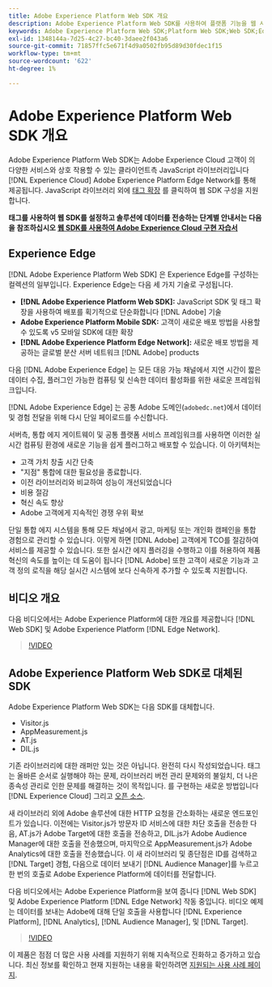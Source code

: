 ```yaml
---
title: Adobe Experience Platform Web SDK 개요
description: Adobe Experience Platform Web SDK를 사용하여 플랫폼 기능을 웹 사이트에 통합하는 방법을 알아봅니다.
keywords: Adobe Experience Platform Web SDK;Platform Web SDK;Web SDK;Edge;Visitor.js;AppMeasurement.js;AT.js;DIL.js;웹 SDK;SDK;웹 SDK;Launch;실행
exl-id: 1348144a-7d25-4c27-bc40-3daee2f043a6
source-git-commit: 71857ffc5e671f4d9a0502fb95d89d30fdec1f15
workflow-type: tm+mt
source-wordcount: '622'
ht-degree: 1%

---
```


# Adobe Experience Platform Web SDK 개요

Adobe Experience Platform Web SDK는 Adobe Experience Cloud 고객이 의 다양한 서비스와 상호 작용할 수 있는 클라이언트측 JavaScript 라이브러리입니다 [!DNL Experience Cloud] Adobe Experience Platform Edge Network를 통해 제공됩니다. JavaScript 라이브러리 외에 [태그 확장](./extension/web-sdk-extension-configuration.md) 를 클릭하여 웹 SDK 구성을 지원합니다.

**태그를 사용하여 웹 SDK를 설정하고 솔루션에 데이터를 전송하는 단계별 안내서는 다음을 참조하십시오 [웹 SDK를 사용하여 Adobe Experience Cloud 구현 자습서](https://experienceleague.adobe.com/docs/platform-learn/implement-web-sdk/overview.html?lang=en)**

## Experience Edge

[!DNL Adobe Experience Platform Web SDK] 은 Experience Edge를 구성하는 컬렉션의 일부입니다. Experience Edge는 다음 세 가지 기술로 구성됩니다.

* **[!DNL Adobe Experience Platform Web SDK]:** JavaScript SDK 및 태그 확장을 사용하여 배포를 획기적으로 단순화합니다 [!DNL Adobe] 기술
* **Adobe Experience Platform Mobile SDK:** 고객이 새로운 배포 방법을 사용할 수 있도록 v5 모바일 SDK에 대한 확장
* **[!DNL Adobe Experience Platform Edge Network]:** 새로운 배포 방법을 제공하는 글로벌 분산 서버 네트워크 [!DNL Adobe] products

다음 [!DNL Adobe Experience Edge] 는 모든 대응 가능 채널에서 지연 시간이 짧은 데이터 수집, 플러그인 가능한 컴퓨팅 및 신속한 데이터 활성화를 위한 새로운 프레임워크입니다.

[!DNL Adobe Experience Edge] 는 공통 Adobe 도메인(`adobedc.net`)에서 데이터 및 경험 전달을 위해 다시 단일 페이로드를 수신합니다.

서버측, 통합 에지 게이트웨이 및 공통 플랫폼 서비스 프레임워크를 사용하면 이러한 실시간 컴퓨팅 환경에 새로운 기능을 쉽게 플러그하고 배포할 수 있습니다.  이 아키텍처는

* 고객 가치 창출 시간 단축
* &quot;지점&quot; 통합에 대한 필요성을 종료합니다.
* 이전 라이브러리와 비교하여 성능이 개선되었습니다
* 비용 절감
* 혁신 속도 향상
* Adobe 고객에게 지속적인 경쟁 우위 확보

단일 통합 에지 시스템을 통해 모든 채널에서 광고, 마케팅 또는 개인화 캠페인을 통합 경험으로 관리할 수 있습니다.  이렇게 하면 [!DNL Adobe] 고객에게 TCO를 절감하여 서비스를 제공할 수 있습니다.  또한 실시간 에지 플러깅을 수행하고 이를 허용하여 제품 혁신의 속도를 높이는 데 도움이 됩니다 [!DNL Adobe] 또한 고객이 새로운 기능과 고객 정의 로직을 해당 실시간 시스템에 보다 신속하게 추가할 수 있도록 지원합니다.

## 비디오 개요

다음 비디오에서는 Adobe Experience Platform에 대한 개요를 제공합니다 [!DNL Web SDK] 및 Adobe Experience Platform [!DNL Edge Network].

>[!VIDEO](https://video.tv.adobe.com/v/34141?quality=12&learn=on)

## Adobe Experience Platform Web SDK로 대체된 SDK

Adobe Experience Platform Web SDK는 다음 SDK를 대체합니다.

* Visitor.js
* AppMeasurement.js
* AT.js
* DIL.js

기존 라이브러리에 대한 래퍼만 있는 것은 아닙니다. 완전히 다시 작성되었습니다. 태그는 올바른 순서로 실행해야 하는 문제, 라이브러리 버전 관리 문제와의 불일치, 더 나은 종속성 관리로 인한 문제를 해결하는 것이 목적입니다. 를 구현하는 새로운 방법입니다 [!DNL Experience Cloud] 그리고 [오픈 소스](https://github.com/adobe/alloy).

새 라이브러리 외에 Adobe 솔루션에 대한 HTTP 요청을 간소화하는 새로운 엔드포인트가 있습니다. 이전에는 Visitor.js가 방문자 ID 서비스에 대한 차단 호출을 전송한 다음, AT.js가 Adobe Target에 대한 호출을 전송하고, DIL.js가 Adobe Audience Manager에 대한 호출을 전송했으며, 마지막으로 AppMeasurement.js가 Adobe Analytics에 대한 호출을 전송했습니다. 이 새 라이브러리 및 종단점은 ID를 검색하고 [!DNL Target] 경험, 다음으로 데이터 보내기 [!DNL Audience Manager]를 누르고 한 번의 호출로 Adobe Experience Platform에 데이터를 전달합니다.

다음 비디오에서는 Adobe Experience Platform을 보여 줍니다 [!DNL Web SDK] 및 Adobe Experience Platform [!DNL Edge Network] 작동 중입니다. 비디오 예제는 데이터를 보내는 Adobe에 대해 단일 호출을 사용합니다 [!DNL Experience Platform], [!DNL Analytics], [!DNL Audience Manager], 및 [!DNL Target].

>[!VIDEO](https://video.tv.adobe.com/v/34148?quality=12&learn=on)

이 제품은 점점 더 많은 사용 사례를 지원하기 위해 지속적으로 진화하고 증가하고 있습니다. 최신 정보를 확인하고 현재 지원하는 내용을 확인하려면 [지원되는 사용 사례 페이지](https://github.com/orgs/adobe/projects/18/views/1).
